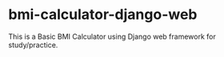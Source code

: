 # bmi-calculator-django-web
This is a Basic BMI Calculator using Django web framework for study/practice. 
